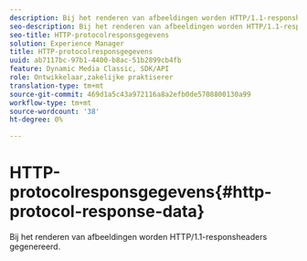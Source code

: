 ```yaml
---
description: Bij het renderen van afbeeldingen worden HTTP/1.1-responsheaders gegenereerd.
seo-description: Bij het renderen van afbeeldingen worden HTTP/1.1-responsheaders gegenereerd.
seo-title: HTTP-protocolresponsgegevens
solution: Experience Manager
title: HTTP-protocolresponsgegevens
uuid: ab7117bc-97b1-4400-b8ac-51b2899cb4fb
feature: Dynamic Media Classic, SDK/API
role: Ontwikkelaar,zakelijke praktiserer
translation-type: tm+mt
source-git-commit: 469d1a5c43a972116a8a2efb0de5708800130a99
workflow-type: tm+mt
source-wordcount: '38'
ht-degree: 0%

---
```



# HTTP-protocolresponsgegevens{#http-protocol-response-data}

Bij het renderen van afbeeldingen worden HTTP/1.1-responsheaders gegenereerd.

